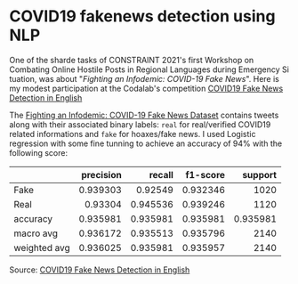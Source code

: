 # COVID19 fakenews detection using NLP

One of the sharde tasks of CONSTRAINT 2021's first Workshop on Combating Online Hostile Posts in Regional Languages during Emergency Si​tuation, was about  "*Fighting an Infodemic: COVID-19 Fake News*". Here is my modest participation at the Codalab's competition [COVID19 Fake News Detection in English](https://competitions.codalab.org/competitions/26655#learn_the_details)

The [Fighting an Infodemic: COVID-19 Fake News Dataset](https://arxiv.org/abs/2011.03327) contains tweets along with their associated binary labels: `real` for real/verified COVID19 related informations and `fake` for hoaxes/fake news. I used Logistic regression with some fine tunning to achieve an accuracy of 94% with the following score:

|              |   precision |   recall |   f1-score |     support |
|:-------------|------------:|---------:|-----------:|------------:|
| Fake         |    0.939303 | 0.92549  |   0.932346 | 1020        |
| Real         |    0.93304  | 0.945536 |   0.939246 | 1120        |
| accuracy     |    0.935981 | 0.935981 |   0.935981 |    0.935981 |
| macro avg    |    0.936172 | 0.935513 |   0.935796 | 2140        |
| weighted avg |    0.936025 | 0.935981 |   0.935957 | 2140        |


Source: [COVID19 Fake News Detection in English](https://competitions.codalab.org/competitions/26655#learn_the_details)
